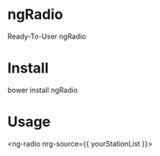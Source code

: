 # ngRadio
Ready-To-User ngRadio

# Install
bower install ngRadio

# Usage

<ng-radio nrg-source={{ yourStationList }}></ng-radio>
